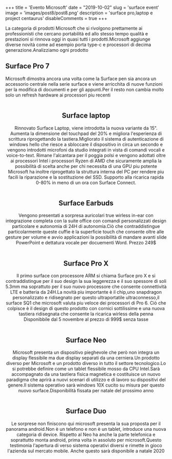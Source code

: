 +++ 
title = 'Evento Microsoft'
date = "2019-10-02"
slug = 'surface event' 
image = 'images/post8/post8.png' 
description = 'surface pro,laptop e project centaurus' 
disableComments = true
+++

La categoria di prodotti Microsoft che si rivolgono prettamente ai professionisti che cercano portabilità ed allo stesso tempo qualità e prestazioni si rinnova oggi in quasi tutti i prodotti.Microsoft aggiunge diverse novità come ad esempio porta type-c e processori di decima generazione.Analizziamo ogni prodotto

Surface Pro 7
-------------

Microsoft dimostra ancora una volta come la Surface pen sia ancora un accessorio centrale nella serie surface e viene arricchita di nuove funzioni per la modifica di documenti e per gli appunti.Per il resto non cambia molto solo un refresh hardware ai processori piu recenti
<div align="center">
<a class="image main" href="https://res.cloudinary.com/maltob03/image/upload/v1570025119/post8/2019-10-01-image-19_iy6kur.jpg" data-lightbox="post2"><img class="image main" src="https://res.cloudinary.com/maltob03/image/upload/v1570025119/post8/2019-10-01-image-19_iy6kur.jpg" alt="" width="" height="" /></a>


Surface laptop
--------------
Rinnovato Surface Laptop, viene introdotta la nuova variante da 15". Aumenta la dimensione del touchpad del 20% e migliora l'esperienza di scrittura riprogettando la tastiera.Migliorato il sistema di autenticazione di windows hello che riesce a sbloccare il dispositivo in circa un secondo e vengono introdotti microfoni da studio integrati in vista di comandi vocali e voice-to-text.
Rimane l'alcantara per il poggia polsi e vengono adottati oltre ai processori Intel i processori Ryzen di AMD che sicuramente amplia la possibilità di scelta anche per chi necessita di una GPU piu potente
Microsoft ha inoltre riprogettato la struttura interna del PC per rendere piu facili la riparazione e la sostituzione del SSD. 
Supporto alla ricarica rapida 0-80% in meno di un ora con Surface Connect.

<div align="center">
<a class="image main" href="https://res.cloudinary.com/maltob03/image/upload/v1570029253/post8/1-83_tw8wh6.jpg" data-lightbox="post2"><img class="image main" src="https://res.cloudinary.com/maltob03/image/upload/v1570029253/post8/1-83_tw8wh6.jpg" alt="" width="" height="" /></a>
</div>



Surface Earbuds
---------------
Vengono presentati a sorpresa auricolari true wirless in-ear con integrazione completa con la suite office con comandi personalizzati design particolare e autonomia di 24H di autonomia.Ciò che contraddistingue particolarmente queste cuffie è la superficie touch che consente oltre alle gesture per volume e avvio applicazioni la possibilità di mandare avanti slide PowerPoint e dettatura vocale per docuementi Word. Prezzo 249$

<div align="center">
<a class="image main" href="https://res.cloudinary.com/maltob03/image/upload/v1570028230/post8/Screen_Shot_2019_10_02_at_10.36.15_AM.5_ysutlx.jpg" data-lightbox="post2"><img class="image main" src="https://res.cloudinary.com/maltob03/image/upload/v1570028230/post8/Screen_Shot_2019_10_02_at_10.36.15_AM.5_ysutlx.jpg" alt="" width="" height="" /></a>
</div>



Surface Pro X
-------------
Il primo surface con processore ARM si chiama Surface pro X e si contraddistingue per il suo design la sua leggerezza e il suo spessore di soli 5.3mm ma soprattuto per il suo nuovo processore che consente connettività LTE e batteria da 24H.La novità piu importante è il chip,uno snapdragon personalizzato e ridisegnato per questo ultraportatile ultraconnesso,il surface SQ1 che microsoft valuta piu veloce dei processori di Pro 6.
Ciò che colpisce è il design di questo prodotto con cornici sottilissime e una nuova tastiera ridisegnata che consente la ricarica wirless della penna
Disponibbile  dal 5 novembre al prezzo di 999$ senza tasse


<div align="center">
<a class="image main" href="https://res.cloudinary.com/maltob03/image/upload/v1570029150/post8/surface-pro-x-1n_pgt4wi.png" data-lightbox="post2"><img class="image main" src="https://res.cloudinary.com/maltob03/image/upload/v1570029150/post8/surface-pro-x-1n_pgt4wi.png" alt="" width="" height="" /></a>
</div>

Surface Neo
-----------

Microsoft presenta un dispositivo pieghevole che però non integra un display flessibile ma due display separati da una cerniera.Un prodotto diverso per Microsoft
e un prodotto diverso in tutto il settore tecnologico.Lo si potrebbe definire come un tablet flessibile mosso da CPU Intel.Sarà accompagnato da una tastiera fisica magnetica e costituisce un nuovo paradigma che aprirà a nuovi scenari di utilizzo e di lavoro su dispositivi del genere.Il sistema operativo sarà windows 10X cucito su misura per questo nuovo surface.Disponibilità fissata per natale del prossimo anno

<div align="center">
<a class="image main" href="https://res.cloudinary.com/maltob03/image/upload/v1570030186/post8/surface-neo-screengrab_xzdyj6.webp" data-lightbox="post2"><img class="image main" src="https://res.cloudinary.com/maltob03/image/upload/v1570030186/post8/surface-neo-screengrab_xzdyj6.webp" alt="" width="" height="" /></a>
</div>

<div align="center">
<a class="image main" href="https://res.cloudinary.com/maltob03/image/upload/v1570030186/post8/Surface-Neo_slkhds.jpg" data-lightbox="post2"><img class="image main" src="https://res.cloudinary.com/maltob03/image/upload/v1570030186/post8/Surface-Neo_slkhds.jpg" alt="" width="" height="" /></a>
</div>



Surface Duo
-----------
Le sorprese non finiscono qui microsoft presenta la sua proposta per il panorama android.Non è un telefono e non è un tablet, introduce una nuova categoria di device. Rispetto al Neo ha anche la parte telefonica e soprattutto monta android, prima volta in assoluto per microsoft.Questo testimonia l'apertura di  verso sistema operativi diversi e rimette in gioco l'azienda sul mercato mobile. Anche questo sarà disponibile a natale 2020

<div align="center">
<a class="image main" href="https://res.cloudinary.com/maltob03/image/upload/v1570030309/post8/Untitled_2.0_jez9za.jpg" data-lightbox="post2"><img class="image main" src="https://res.cloudinary.com/maltob03/image/upload/v1570030309/post8/Untitled_2.0_jez9za.jpg " alt="" width="" height="" /></a>
</div>

